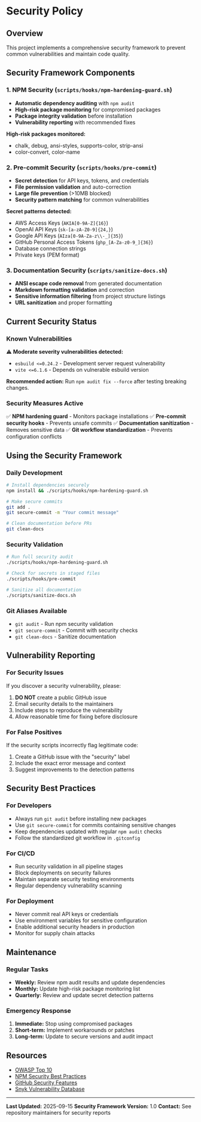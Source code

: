 # Security Policy

## Overview

This project implements a comprehensive security framework to prevent common vulnerabilities and maintain code quality.

## Security Framework Components

### 1. NPM Security (`scripts/hooks/npm-hardening-guard.sh`)
- **Automatic dependency auditing** with `npm audit`
- **High-risk package monitoring** for compromised packages
- **Package integrity validation** before installation
- **Vulnerability reporting** with recommended fixes

**High-risk packages monitored:**
- chalk, debug, ansi-styles, supports-color, strip-ansi
- color-convert, color-name

### 2. Pre-commit Security (`scripts/hooks/pre-commit`)
- **Secret detection** for API keys, tokens, and credentials
- **File permission validation** and auto-correction
- **Large file prevention** (>10MB blocked)
- **Security pattern matching** for common vulnerabilities

**Secret patterns detected:**
- AWS Access Keys (`AKIA[0-9A-Z]{16}`)
- OpenAI API Keys (`sk-[a-zA-Z0-9]{24,}`)
- Google API Keys (`AIza[0-9A-Za-z\\-_]{35}`)
- GitHub Personal Access Tokens (`ghp_[A-Za-z0-9_]{36}`)
- Database connection strings
- Private keys (PEM format)

### 3. Documentation Security (`scripts/sanitize-docs.sh`)
- **ANSI escape code removal** from generated documentation
- **Markdown formatting validation** and correction
- **Sensitive information filtering** from project structure listings
- **URL sanitization** and proper formatting

## Current Security Status

### Known Vulnerabilities
⚠️ **Moderate severity vulnerabilities detected:**
- `esbuild <=0.24.2` - Development server request vulnerability
- `vite <=6.1.6` - Depends on vulnerable esbuild version

**Recommended action:** Run `npm audit fix --force` after testing breaking changes.

### Security Measures Active
✅ **NPM hardening guard** - Monitors package installations
✅ **Pre-commit security hooks** - Prevents unsafe commits
✅ **Documentation sanitization** - Removes sensitive data
✅ **Git workflow standardization** - Prevents configuration conflicts

## Using the Security Framework

### Daily Development
```bash
# Install dependencies securely
npm install && ./scripts/hooks/npm-hardening-guard.sh

# Make secure commits
git add .
git secure-commit -m "Your commit message"

# Clean documentation before PRs
git clean-docs
```

### Security Validation
```bash
# Run full security audit
./scripts/hooks/npm-hardening-guard.sh

# Check for secrets in staged files
./scripts/hooks/pre-commit

# Sanitize all documentation
./scripts/sanitize-docs.sh
```

### Git Aliases Available
- `git audit` - Run npm security validation
- `git secure-commit` - Commit with security checks
- `git clean-docs` - Sanitize documentation

## Vulnerability Reporting

### For Security Issues
If you discover a security vulnerability, please:

1. **DO NOT** create a public GitHub issue
2. Email security details to the maintainers
3. Include steps to reproduce the vulnerability
4. Allow reasonable time for fixing before disclosure

### For False Positives
If the security scripts incorrectly flag legitimate code:

1. Create a GitHub issue with the "security" label
2. Include the exact error message and context
3. Suggest improvements to the detection patterns

## Security Best Practices

### For Developers
- Always run `git audit` before installing new packages
- Use `git secure-commit` for commits containing sensitive changes
- Keep dependencies updated with regular `npm audit` checks
- Follow the standardized git workflow in `.gitconfig`

### For CI/CD
- Run security validation in all pipeline stages
- Block deployments on security failures
- Maintain separate security testing environments
- Regular dependency vulnerability scanning

### For Deployment
- Never commit real API keys or credentials
- Use environment variables for sensitive configuration
- Enable additional security headers in production
- Monitor for supply chain attacks

## Maintenance

### Regular Tasks
- **Weekly:** Review npm audit results and update dependencies
- **Monthly:** Update high-risk package monitoring list
- **Quarterly:** Review and update secret detection patterns

### Emergency Response
1. **Immediate:** Stop using compromised packages
2. **Short-term:** Implement workarounds or patches
3. **Long-term:** Update to secure versions and audit impact

## Resources

- [OWASP Top 10](<https://owasp.org/www-project-top-ten/>)
- [NPM Security Best Practices](<https://docs.npmjs.com/security-best-practices>)
- [GitHub Security Features](<https://github.com/features/security>)
- [Snyk Vulnerability Database](<https://snyk.io/vuln/>)


---

**Last Updated:** 2025-09-15
**Security Framework Version:** 1.0
**Contact:** See repository maintainers for security reports
